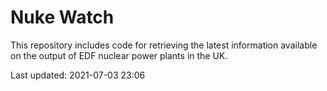 # Nuke Watch

This repository includes code for retrieving the latest information available on the output of EDF nuclear power plants in the UK.

Last updated: 2021-07-03 23:06